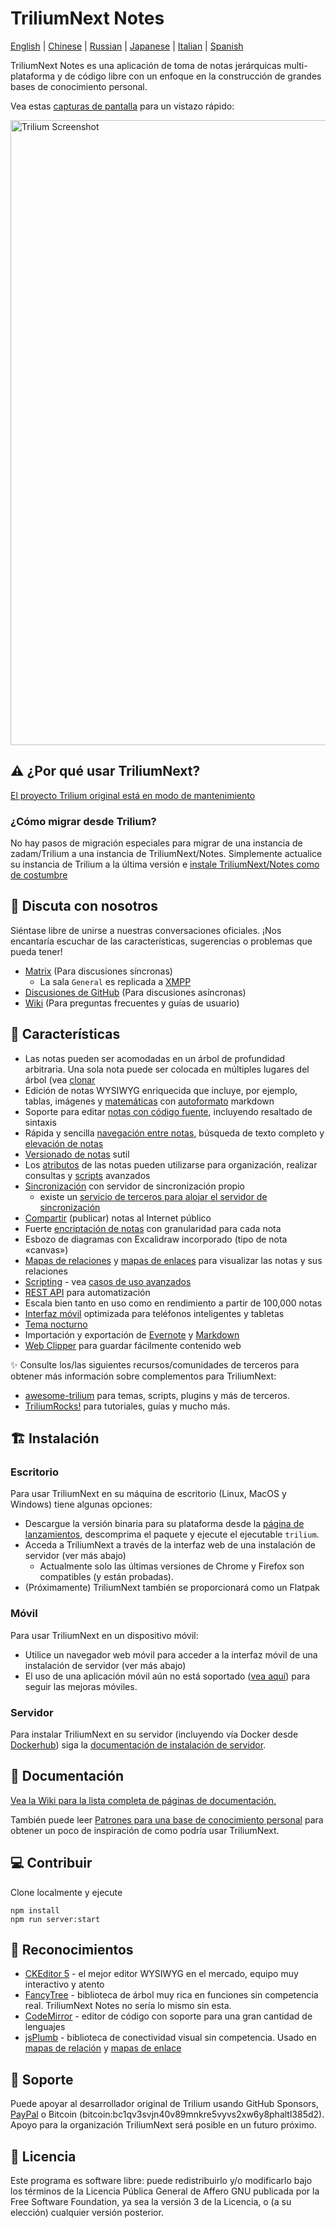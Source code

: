 # TriliumNext Notes

[English](./README.md) | [Chinese](./README-ZH_CN.md) | [Russian](./README.ru.md) | [Japanese](./README.ja.md) | [Italian](./README.it.md) | [Spanish](./README.es.md)

TriliumNext Notes es una aplicación de toma de notas jerárquicas multi-plataforma y de código libre con un enfoque en la construcción de grandes bases de conocimiento personal.

Vea estas [capturas de pantalla](https://triliumnext.github.io/Docs/Wiki/screenshot-tour) para un vistazo rápido:

<a href="https://triliumnext.github.io/Docs/Wiki/screenshot-tour"><img src="https://github.com/TriliumNext/Docs/blob/main/Wiki/images/screenshot.png?raw=true" alt="Trilium Screenshot" width="1000"></a>

## ⚠️ ¿Por qué usar TriliumNext?

[El proyecto Trilium original está en modo de mantenimiento](https://github.com/zadam/trilium/issues/4620)

### ¿Cómo migrar desde Trilium?

No hay pasos de migración especiales para migrar de una instancia de zadam/Trilium a una instancia de TriliumNext/Notes. Simplemente actualice su instancia de Trilium a la última versión e [instale TriliumNext/Notes como de costumbre](#-Instalación)

## 💬 Discuta con nosotros

Siéntase libre de unirse a nuestras conversaciones oficiales. ¡Nos encantaría escuchar de las características, sugerencias o problemas que pueda tener!

- [Matrix](https://matrix.to/#/#triliumnext:matrix.org) (Para discusiones síncronas)
  - La sala `General` es replicada a [XMPP](xmpp:discuss@trilium.thisgreat.party?join)
- [Discusiones de GitHub](https://github.com/TriliumNext/Notes/discussions) (Para discusiones asíncronas)
- [Wiki](https://triliumnext.github.io/Docs/) (Para preguntas frecuentes y guías de usuario)

## 🎁 Características

- Las notas pueden ser acomodadas en un árbol de profundidad arbitraria. Una sola nota puede ser colocada en múltiples lugares del árbol (vea [clonar](https://triliumnext.github.io/Docs/Wiki/cloning-notes)
- Edición de notas WYSIWYG enriquecida que incluye, por ejemplo, tablas, imágenes y [matemáticas](https://triliumnext.github.io/Docs/Wiki/text-notes) con [autoformato](https://triliumnext.github.io/Docs/Wiki/text-notes#autoformat) markdown
- Soporte para editar [notas con código fuente](https://triliumnext.github.io/Docs/Wiki/code-notes), incluyendo resaltado de sintaxis
- Rápida y sencilla [navegación entre notas](https://triliumnext.github.io/Docs/Wiki/note-navigation), búsqueda de texto completo y [elevación de notas](https://triliumnext.github.io/Docs/Wiki/note-hoisting)
- [Versionado de notas](https://triliumnext.github.io/Docs/Wiki/note-revisions) sutil
- Los [atributos](https://triliumnext.github.io/Docs/Wiki/attributes) de las notas pueden utilizarse para organización, realizar consultas y [scripts](https://triliumnext.github.io/Docs/Wiki/scripts) avanzados
- [Sincronización](https://triliumnext.github.io/Docs/Wiki/synchronization) con servidor de sincronización propio
  - existe un [servicio de terceros para alojar el servidor de sincronización](https://trilium.cc/paid-hosting)
- [Compartir](https://triliumnext.github.io/Docs/Wiki/sharing) (publicar) notas al Internet público
- Fuerte [encriptación de notas](https://triliumnext.github.io/Docs/Wiki/protected-notes) con granularidad para cada nota
- Esbozo de diagramas con Excalidraw incorporado (tipo de nota «canvas»)
- [Mapas de relaciones](<https://triliumnext.github.io/Docs/Wiki/relation-map>) y [mapas de enlaces](https://triliumnext.github.io/Docs/Wiki/link-map) para visualizar las notas y sus relaciones
- [Scripting](https://triliumnext.github.io/Docs/Wiki/scripts) - vea [casos de uso avanzados](https://triliumnext.github.io/Docs/Wiki/advanced-showcases)
- [REST API](https://triliumnext.github.io/Docs/Wiki/etapi) para automatización
- Escala bien tanto en uso como en rendimiento a partir de 100,000 notas
- [Interfaz móvil](https://triliumnext.github.io/Docs/Wiki/mobile-frontend) optimizada para teléfonos inteligentes y tabletas
- [Tema nocturno](https://triliumnext.github.io/Docs/Wiki/themes)
- Importación y exportación de [Evernote](https://triliumnext.github.io/Docs/Wiki/evernote-import) y [Markdown](https://triliumnext.github.io/Docs/Wiki/markdown)
- [Web Clipper](https://triliumnext.github.io/Docs/Wiki/web-clipper) para guardar fácilmente contenido web

✨ Consulte los/las siguientes recursos/comunidades de terceros para obtener más información sobre complementos para TriliumNext:

- [awesome-trilium](https://github.com/Nriver/awesome-trilium) para temas, scripts, plugins y más de terceros.
- [TriliumRocks!](https://trilium.rocks/) para tutoriales, guías y mucho más.

## 🏗 Instalación

### Escritorio

Para usar TriliumNext en su máquina de escritorio (Linux, MacOS y Windows) tiene algunas opciones:

- Descargue la versión binaria para su plataforma desde la [página de lanzamientos](https://github.com/TriliumNext/Notes/releases/latest), descomprima el paquete y ejecute el ejecutable `trilium`.
- Acceda a TriliumNext a través de la interfaz web de una instalación de servidor (ver más abajo)
  - Actualmente solo las últimas versiones de Chrome y Firefox son compatibles (y están probadas).
- (Próximamente) TriliumNext también se proporcionará como un Flatpak

### Móvil

Para usar TriliumNext en un dispositivo móvil:

- Utilice un navegador web móvil para acceder a la interfaz móvil de una instalación de servidor (ver más abajo)
- El uso de una aplicación móvil aún no está soportado ([vea aquí](https://github.com/TriliumNext/Notes/issues/72)) para seguir las mejoras móviles.

### Servidor

Para instalar TriliumNext en su servidor (incluyendo vía Docker desde [Dockerhub](https://hub.docker.com/r/triliumnext/notes)) siga la [documentación de instalación de servidor](https://triliumnext.github.io/Docs/Wiki/server-installation).

## 📝 Documentación

[Vea la Wiki para la lista completa de páginas de documentación.](https://triliumnext.github.io/Docs)

También puede leer [Patrones para una base de conocimiento personal](https://triliumnext.github.io/Docs/Wiki/patterns-of-personal-knowledge) para obtener un poco de inspiración de como podría usar TriliumNext.

## 💻 Contribuir

Clone localmente y ejecute

```shell
npm install
npm run server:start
```

## 👏 Reconocimientos

- [CKEditor 5](https://github.com/ckeditor/ckeditor5) - el mejor editor WYSIWYG en el mercado, equipo muy interactivo y atento
- [FancyTree](https://github.com/mar10/fancytree) - biblioteca de árbol muy rica en funciones sin competencia real. TriliumNext Notes no sería lo mismo sin esta.
- [CodeMirror](https://github.com/codemirror/CodeMirror) - editor de código con soporte para una gran cantidad de lenguajes
- [jsPlumb](https://github.com/jsplumb/jsplumb) - biblioteca de conectividad visual sin competencia. Usado en [mapas de relación](https://triliumnext.github.io/Docs/Wiki/Relation-map) y [mapas de enlace](https://triliumnext.github.io/Docs/Wiki/Link-map)

## 🤝 Soporte

Puede apoyar al desarrollador original de Trilium usando GitHub Sponsors, [PayPal](https://paypal.me/za4am) o Bitcoin (bitcoin:bc1qv3svjn40v89mnkre5vyvs2xw6y8phaltl385d2).
Apoyo para la organización TriliumNext será posible en un futuro próximo.

## 🔑 Licencia

Este programa es software libre: puede redistribuirlo y/o modificarlo bajo los términos de la Licencia Pública General de Affero GNU publicada por la Free Software Foundation, ya sea la versión 3 de la Licencia, o (a su elección) cualquier versión posterior.
